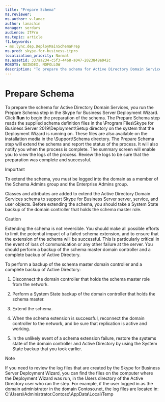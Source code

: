 ```yaml
---
title: "Prepare Schema"
ms.reviewer: 
ms.author: v-lanac
author: lanachin
manager: serdars
audience: ITPro
ms.topic: article
f1.keywords:
- ms.lync.dep.DeployMainSchemaPrep
ms.prod: skype-for-business-itpro
localization_priority: Normal
ms.assetid: 337aa234-c5f3-4468-a047-2023848e942c
ROBOTS: NOINDEX, NOFOLLOW
description: "To prepare the schema for Active Directory Domain Services, you run the Prepare Schema step in the Skype for Business Server Deployment Wizard. Click Run to begin the preparation of the schema."
---
```


# Prepare Schema
 
To prepare the schema for Active Directory Domain Services, you run the Prepare Schema step in the Skype for Business Server Deployment Wizard. Click **Run** to begin the preparation of the schema. The Prepare Schema step reads the supplied schema definition files in the \Program Files\Skype for Business Server 2019\Deployment\Setup directory on the system that the Deployment Wizard is running on. These files are also available on the installation media in the \Support\Schema directory. The Prepare Schema step will extend the schema and report the status of the process. It will also notify you when the process is complete. The summary screen will enable you to view the logs of the process. Review the logs to be sure that the preparation was complete and successful.
  
> [!IMPORTANT]
> To extend the schema, you must be logged into the domain as a member of the Schema Admins group and the Enterprise Admins group. 
  
Classes and attributes are added to extend the Active Directory Domain Services schema to support Skype for Business Server server, service, and user objects. Before extending the schema, you should take a System State backup of the domain controller that holds the schema master role. 
  
> [!CAUTION]
> Extending the schema is not reversible. You should make all possible efforts to limit the potential impact of a failed schema extension, and to ensure that the extension of the schema will be successful. This is particularly critical in the event of loss of communication or any other failure at the server. You should perform a backup of the schema master domain controller and a complete backup of Active Directory. 
  
To perform a backup of the schema master domain controller and a complete backup of Active Directory:
  
1. Disconnect the domain controller that holds the schema master role from the network.
    
2. Perform a System State backup of the domain controller that holds the schema master.
    
3. Extend the schema.
    
4. When the schema extension is successful, reconnect the domain controller to the network, and be sure that replication is active and working.
    
5. In the unlikely event of a schema extension failure, restore the systems state of the domain controller and Active Directory by using the System State backup that you took earlier.
    
> [!NOTE]
> If you need to review the log files that are created by the Skype for Business Server Deployment Wizard, you can find the files on the computer where the Deployment Wizard was run, in the Users directory of the Active Directory user who ran the step. For example, if the user logged in as the domain administrator in the domain Contoso.net, the log files are located in: C:\Users\Administrator.Contoso\AppData\Local\Temp 
  

